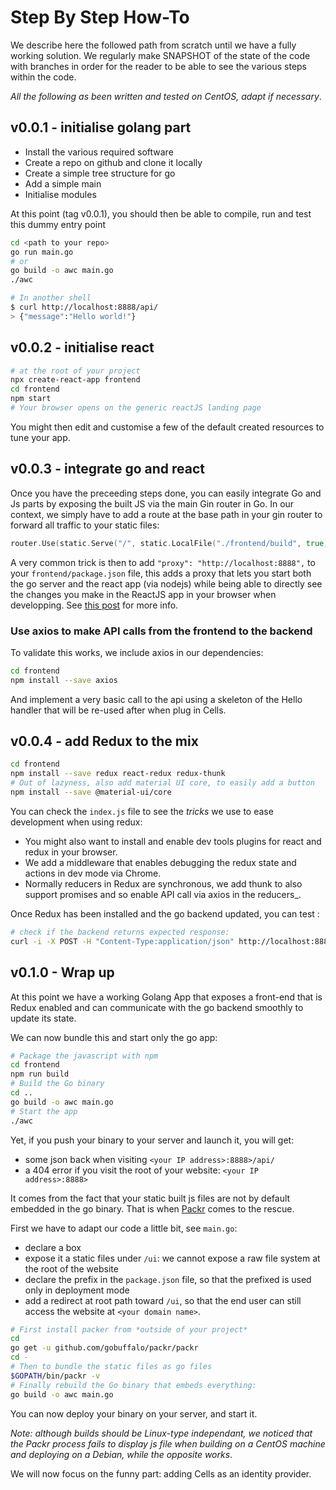 # Step By Step How-To

We describe here the followed path from scratch until we have a fully working solution.
We regularly make SNAPSHOT of the state of the code with branches in order for the reader to be able to see the various steps within the code.

_All the following as been written and tested on CentOS, adapt if necessary_.

## v0.0.1 - initialise golang part

- Install the various required software
- Create a repo on github and clone it locally
- Create a simple tree structure for go
- Add a simple main
- Initialise modules

At this point (tag v0.0.1), you should then be able to compile, run and test this dummy entry point

```sh
cd <path to your repo>
go run main.go
# or
go build -o awc main.go
./awc

# In another shell
$ curl http://localhost:8888/api/
> {"message":"Hello world!"}
```

## v0.0.2 - initialise react

```sh
# at the root of your project
npx create-react-app frontend
cd frontend
npm start
# Your browser opens on the generic reactJS landing page
```

You might then edit and customise a few of the default created resources to tune your app.

## v0.0.3 - integrate go and react

Once you have the preceeding steps done, you can easily integrate Go and Js parts by exposing the built JS via the main Gin router in Go. In our context, we simply have to add a route at the base path in your gin router to forward all traffic to your static files:

```go
router.Use(static.Serve("/", static.LocalFile("./frontend/build", true)))
```

A very common trick is then to add `"proxy": "http://localhost:8888",` to your `frontend/package.json` file, this adds a proxy that lets you start both the go server and the react app (via nodejs) while being able to directly see the changes you make in the ReactJS app in your browser when developping. See [this post](https://create-react-app.dev/docs/proxying-api-requests-in-development/) for more info.

### Use axios to make API calls from the frontend to the backend

To validate this works, we include axios in our dependencies:

```sh
cd frontend
npm install --save axios
```

And implement a very basic call to the api using a skeleton of the Hello handler that will be re-used after when plug in Cells.

## v0.0.4 - add Redux to the mix

```sh
cd frontend
npm install --save redux react-redux redux-thunk
# Out of lazyness, also add material UI core, to easily add a button
npm install --save @material-ui/core
```

You can check the `index.js` file to see the _tricks_ we use to ease development when using redux:

- You might also want to install and enable dev tools plugins for react and redux in your browser.
- We add a middleware that enables debugging the redux state and actions in dev mode via Chrome.
- Normally reducers in Redux are synchronous, we add thunk to also support promises and so enable API call via axios in the reducers_.

Once Redux has been installed and the go backend updated, you can test :

```sh
# check if the backend returns expected response:
curl -i -X POST -H "Content-Type:application/json" http://localhost:8888/auth/login -d '{"email":"alice@example.com","password":"pwd","returnSecureToken":true}'
```

## v0.1.0 - Wrap up

At this point we have a working Golang App that exposes a front-end that is Redux enabled and can communicate with the go backend smoothly to update its state.

We can now bundle this and start only the go app:

```sh
# Package the javascript with npm
cd frontend
npm run build
# Build the Go binary
cd ..
go build -o awc main.go
# Start the app
./awc
```

Yet, if you push your binary to your server and launch it, you will get:

- some json back when visiting `<your IP address>:8888>/api/`
- a 404 error if you visit the root of your website: `<your IP address>:8888>`

It comes from the fact that your static built js files are not by default embedded in the go binary. That is when [Packr](https://github.com/gobuffalo/packr) comes to the rescue.

First we have to adapt our code a little bit, see `main.go`:

- declare a box
- expose it a static files under `/ui`: we cannot expose a raw file system at the root of the website
- declare the prefix in the `package.json` file, so that the prefixed is used only in deployment mode
- add a redirect at root path toward `/ui`, so that the end user can still access the website at `<your domain name>`.

```sh
# First install packer from *outside of your project*
cd
go get -u github.com/gobuffalo/packr/packr
cd -
# Then to bundle the static files as go files
$GOPATH/bin/packr -v
# Finally rebuild the Go binary that embeds everything:
go build -o awc main.go
```

You can now deploy your binary on your server, and start it.

_Note: although builds should be Linux-type independant, we noticed that the Packr process fails to display js file when building on a CentOS machine and deploying on a Debian, while the opposite works_.

We will now focus on the funny part: adding Cells as an identity provider.
